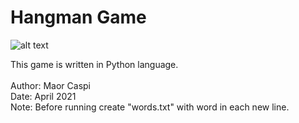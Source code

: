 # Hangman Game

![alt text](https://github.com/MaorCaspi/Hangman-Game/blob/main/demo.JPG?raw=true)

This game is written in Python language.<br/> <br/>
Author: Maor Caspi  <br/>
Date: April 2021  <br/>
Note: Before running create "words.txt" with word in each new line.
